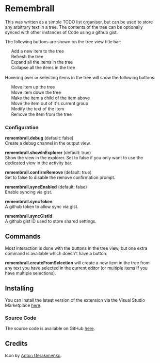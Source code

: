 # Remembrall

This was written as a simple TODO list organiser, but can be used to store any arbitrary text in a tree. The contents of the tree can be optionally synced with other instances of Code using a github gist.

The following buttons are shown on the tree view title bar:

<img src="https://raw.githubusercontent.com/Gruntfuggly/remembrall/master/resources/icons/light/add.svg?sanitize=true" height="16px" align="center"> Add a new item to the tree<br/>
<img src="https://raw.githubusercontent.com/Gruntfuggly/remembrall/master/resources/icons/light/refresh.svg?sanitize=true" height="16px" align="center"> Refresh the tree<br/>
<img src="https://raw.githubusercontent.com/Gruntfuggly/remembrall/master/resources/icons/light/expand.svg?sanitize=true" height="16px" align="center"> Expand all the items in the tree<br/>
<img src="https://raw.githubusercontent.com/Gruntfuggly/remembrall/master/resources/icons/light/collapse.svg?sanitize=true" height="16px" align="center"> Collapse all the items in the tree<br/>

Hovering over or selecting items in the tree will show the following buttons:

<img src="https://raw.githubusercontent.com/Gruntfuggly/remembrall/master/resources/icons/light/arrow-up.svg?sanitize=true" height="16px" align="center"> Move item up the tree<br/>
<img src="https://raw.githubusercontent.com/Gruntfuggly/remembrall/master/resources/icons/light/arrow-down.svg?sanitize=true" height="16px" align="center"> Move item down the tree<br/>
<img src="https://raw.githubusercontent.com/Gruntfuggly/remembrall/master/resources/icons/light/make-child.svg?sanitize=true" height="16px" align="center"> Make the item a child of the item above<br/>
<img src="https://raw.githubusercontent.com/Gruntfuggly/remembrall/master/resources/icons/light/unparent.svg?sanitize=true" height="16px" align="center"> Move the item out of it's current group<br/>
<img src="https://raw.githubusercontent.com/Gruntfuggly/remembrall/master/resources/icons/light/edit.svg?sanitize=true" height="16px" align="center"> Modify the text of the item<br/>
<img src="https://raw.githubusercontent.com/Gruntfuggly/remembrall/master/resources/icons/light/trash.svg?sanitize=true" height="16px" align="center"> Remove the item from the tree<br/>

### Configuration

**remembrall.debug** (default: false)<br/>
Create a debug channel in the output view.

**remembrall.showInExplorer** (default: true)<br/>
Show the view in the explorer. Set to false if you only want to use the dedicated view in the activity bar.

**remembrall.confirmRemove** (default: true)<br/>
Set to false to disable the remove confirmation prompt.

**remembrall.syncEnabled** (default: false)<br/>
Enable syncing via gist.

**remembrall.syncToken**<br/>
A github token to allow sync via gist.

**remembrall.syncGistId**<br/>
A github gist ID used to store shared settings.

## Commands

Most interaction is done with the buttons in the tree view, but one extra command is available which doesn't have a button:

**remembrall.createFromSelection** will create a new item in the tree from any text you have selected in the current editor (or multiple items if you have multiple selections).

## Installing

You can install the latest version of the extension via the Visual Studio Marketplace [here](https://marketplace.visualstudio.com/items?itemName=Gruntfuggly.remembrall).

### Source Code

The source code is available on GitHub [here](https://github.com/Gruntfuggly/remembrall).

## Credits

Icon by [Anton Gerasimenko](http://www.iconarchive.com/artist/anton-gerasimenko.html).
